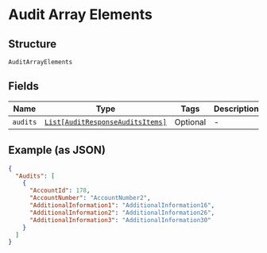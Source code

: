 
# Audit Array Elements

## Structure

`AuditArrayElements`

## Fields

| Name | Type | Tags | Description |
|  --- | --- | --- | --- |
| `audits` | [`List[AuditResponseAuditsItems]`](../../doc/models/audit-response-audits-items.md) | Optional | - |

## Example (as JSON)

```json
{
  "Audits": [
    {
      "AccountId": 178,
      "AccountNumber": "AccountNumber2",
      "AdditionalInformation1": "AdditionalInformation16",
      "AdditionalInformation2": "AdditionalInformation26",
      "AdditionalInformation3": "AdditionalInformation30"
    }
  ]
}
```

